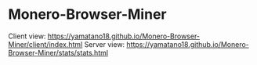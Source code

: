 # Monero-Browser-Miner
Client view:
https://yamatano18.github.io/Monero-Browser-Miner/client/index.html
Server view:
https://yamatano18.github.io/Monero-Browser-Miner/stats/stats.html
